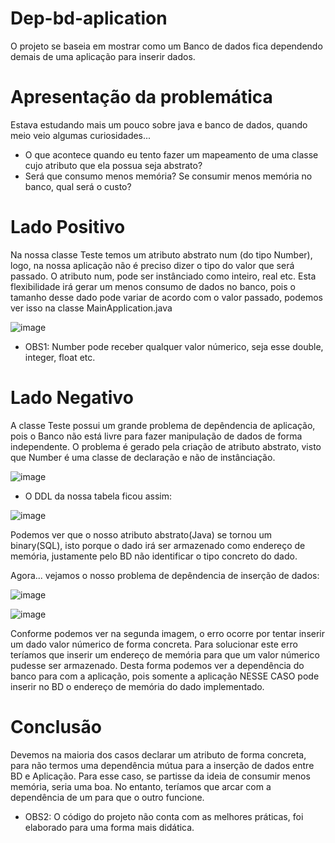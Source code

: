 # Dep-bd-aplication
O projeto se baseia em mostrar como um Banco de dados fica dependendo demais de uma aplicação para inserir dados.


# Apresentação da problemática

Estava estudando mais um pouco sobre java e banco de dados, quando meio veio algumas curiosidades...

* O que acontece quando eu tento fazer um mapeamento de uma classe cujo atributo que ela possua seja abstrato?
* Será que consumo menos memória? Se consumir menos memória no banco, qual será o custo?

# Lado Positivo

Na nossa classe Teste temos um atributo abstrato num (do tipo Number), logo, na nossa aplicação não é preciso dizer o tipo do valor que será passado.
O atributo num, pode ser instânciado como inteiro, real etc. Esta flexibilidade irá gerar um menos consumo de dados no banco, pois o tamanho desse dado pode variar de acordo com o valor passado, podemos ver isso na classe MainApplication.java

![image](https://user-images.githubusercontent.com/76585138/129445976-9a608d4d-e4cd-4c32-a0e6-2d5538c07cba.png)

* OBS1: Number pode receber qualquer valor númerico, seja esse double, integer, float etc.


# Lado Negativo

A classe Teste possui um grande problema de depêndencia de aplicação, pois o Banco não está livre para fazer manipulação de dados de forma independente.
O problema é gerado pela criação de atributo abstrato, visto que Number é uma classe de declaração e não de instânciação.

![image](https://user-images.githubusercontent.com/76585138/129444822-485e1769-9162-4e7d-9a9e-ebe1dbd50422.png)

* O DDL da nossa tabela ficou assim:

![image](https://user-images.githubusercontent.com/76585138/129445093-94da124c-7c49-474e-a73f-62e929c3b43e.png)

Podemos ver que o nosso atributo abstrato(Java) se tornou um binary(SQL), isto porque o dado irá ser armazenado como endereço de memória, justamente pelo BD não identificar o tipo concreto do dado.

Agora... vejamos o nosso problema de depêndencia de inserção de dados:

![image](https://user-images.githubusercontent.com/76585138/129445278-2eadffe8-5412-4c5e-ada9-50e648880f21.png)

![image](https://user-images.githubusercontent.com/76585138/129445303-74586355-ae1b-452b-b798-519af36687d1.png)

Conforme podemos ver na segunda imagem, o erro ocorre por tentar inserir um dado valor númerico de forma concreta.
Para solucionar este erro teríamos que inserir um endereço de memória para que um valor númerico pudesse ser armazenado.
Desta forma podemos ver a dependência do banco para com a aplicação, pois somente a aplicação NESSE CASO pode inserir no BD o endereço de memória do dado implementado.

# Conclusão

Devemos na maioria dos casos declarar um atributo de forma concreta, para não termos uma dependência mútua para a inserção de dados entre BD e Aplicação.
Para esse caso, se partisse da ideia de consumir menos memória, seria uma boa. No entanto, teríamos que arcar com a dependência de um para que o outro funcione.

* OBS2: O código do projeto não conta com as melhores práticas, foi elaborado para uma forma mais didática.
